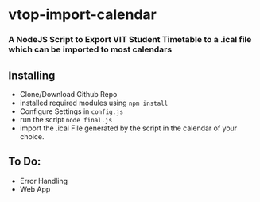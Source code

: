 # vtop-import-calendar 
### A NodeJS Script to Export VIT Student Timetable to a .ical file which can be imported to most calendars

## Installing
* Clone/Download Github Repo
* installed required modules using `npm install`
* Configure Settings in  `config.js`
* run the script `node final.js`
* import the .ical File generated by the script in the calendar of your choice. 

## To Do:
* Error Handling
* Web App
